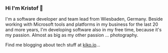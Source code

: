 ### Hi I'm Kristof 👋

I'm a software developer and team lead from Wiesbaden, Germany. Beside working with Microsoft tools and platforms in my business for the last 20 and more years, I'm developing software also in my free time, because it's my passion. Almost as big as my other passion ... photography. 

Find me blogging about tech stuff at [kiko.io](https://kiko.io)...

<!--
**kristofzerbe/kristofzerbe** is a ✨ _special_ ✨ repository because its `README.md` (this file) appears on your GitHub profile.

Here are some ideas to get you started:

- 🔭 I’m currently working on ...
- 🌱 I’m currently learning ...
- 👯 I’m looking to collaborate on ...
- 🤔 I’m looking for help with ...
- 💬 Ask me about ...
- 📫 How to reach me: ...
- 😄 Pronouns: ...
- ⚡ Fun fact: ...
-->
